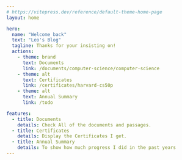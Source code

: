 ```yaml
---
# https://vitepress.dev/reference/default-theme-home-page
layout: home

hero:
  name: "Welcome back"
  text: "Leo's Blog"
  tagline: Thanks for your insisting on!
  actions:
    - theme: brand
      text: Documents
      link: /documents/computer-science/computer-science
    - theme: alt
      text: Certificates
      link: /certificates/harvard-cs50p
    - theme: alt
      text: Annual Summary
      link: /todo

features:
  - title: Documents
    details: Check All of the documents and passages.
  - title: Certificates
    details: Display the Certificates I get.
  - title: Annual Summary
    details: To show how much progress I did in the past years
---
```

